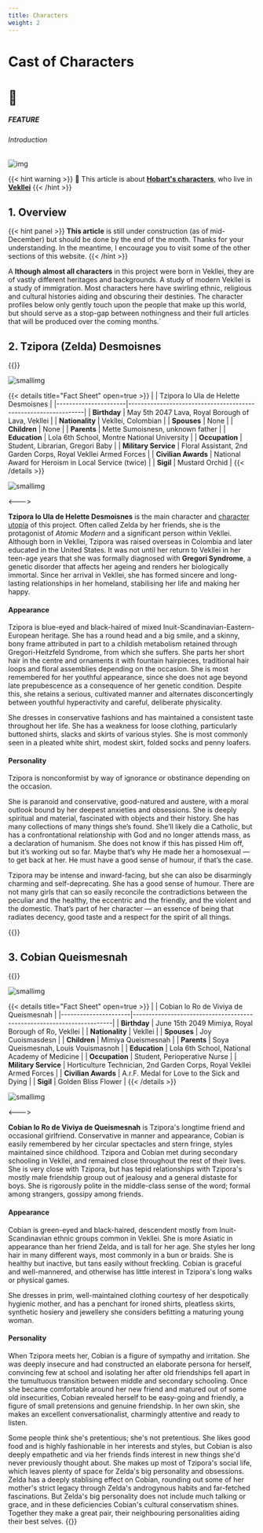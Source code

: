 ```yaml
---
title: Characters
weight: 2
---
```


<style>
.markdown a {
color: var(--color-orange);
}
</style>

<div id="headerbox">
  <h1 class="title">Cast of Characters</h1>
  <h1 class="emoji">🦚</h1>
</div>
<div style="clear: both;"></div>

<h5 span class="tag orange"> FEATURE </h5>
<h6 span class="sitetag">Introduction</h6>

![img](/images/roadtrip.jpg)

{{< hint warning >}}
🌺 This article is about [**Hobart's characters**](/millmint/intro/#utopia-as-character), who live in [**Vekllei**](/millmint/vekllei)
{{< /hint >}}

## 1. Overview

{{< hint panel >}}
**This article** is still under construction (as of mid-December) but should be done by the end of the month. Thanks for your understanding. In the meantime, I encourage you to visit some of the other sections of this website.
{{< /hint >}}

<span class="fc">A</span>
**lthough almost all characters** in this project were born in Vekllei, they are of vastly different heritages and backgrounds. A study of modern Vekllei is a study of immigration. Most characters here have swirling ethnic, religious and cultural histories aiding and obscuring their destinies. The character profiles below only gently touch upon the people that make up this world, but should serve as a stop-gap between nothingness and their full articles that will be produced over the coming months.`

## 2. Tzipora (Zelda) Desmoisnes

{{<columns>}}


![smallimg](/images/mastheads/tzipora.jpg)

{{< details title="Fact Sheet" open=true >}}
|                      | Tzipora lo Ula de Helette Desmoisnes                           |
|----------------------|----------------------------------------------------------------|
| **Birthday**         | May 5th 2047 Lava, Royal Borough of Lava, Vekllei              |
| **Nationality**      | Vekllei, Colombian                                             |
| **Spouses**          | None                                                           |
| **Children**         | None                                                           |
| **Parents**          | Mette Sumoisnesn, unknown father                               |
| **Education**        | Lola 6th School, Montre National University                    |
| **Occupation**       | Student, Librarian, Gregori Baby                               |
| **Military Service** | Floral Assistant, 2nd Garden Corps, Royal Vekllei Armed Forces |
| **Civilian Awards**  | National Award for Heroism in Local Service (twice)            |
| **Sigil**            | Mustard Orchid                                                 |
{{< /details >}}

![smallimg](/images/love.jpg)

<--->

**Tzipora lo Ula de Helette Desmoisnes** is the main character and [character utopia](/millmint/intro/#utopia-as-character) of this project. Often called Zelda by her friends, she is the protagonist of *Atomic Modern* and a significant person within Vekllei. Although born in Vekllei, Tzipora was raised overseas in Colombia and later educated in the United States. It was not until her return to Vekllei in her teen-age years that she was formally diagnosed with **Gregori Syndrome**, a genetic disorder that affects her ageing and renders her biologically immortal. Since her arrival in Vekllei, she has formed sincere and long-lasting relationships in her homeland, stabilising her life and making her happy.

#### Appearance

Tzipora is blue-eyed and black-haired of mixed Inuit-Scandinavian-Eastern-European heritage. She has a round head and a big smile, and a skinny, bony frame attributed in part to a childish metabolism retained through Gregori-Heitzfeld Syndrome, from which she suffers. She parts her short hair in the centre and ornaments it with fountain hairpieces, traditional hair loops and floral assemblies depending on the occasion. She is most remembered for her youthful appearance, since she does not age beyond late prepubescence as a consequence of her genetic condition. Despite this, she retains a serious, cultivated manner and alternates disconcertingly between youthful hyperactivity and careful, deliberate physicality.

She dresses in conservative fashions and has maintained a consistent taste throughout her life. She has a weakness for loose clothing, particularly buttoned shirts, slacks and skirts of various styles. She is most commonly seen in a pleated white shirt, modest skirt, folded socks and penny loafers.

#### Personality

Tzipora is nonconformist by way of ignorance or obstinance depending on the occasion.

She is paranoid and conservative, good-natured and austere, with a moral outlook bound by her deepest anxieties and obsessions. She is deeply spiritual and material, fascinated with objects and their history. She has many collections of many things she’s found. She’ll likely die a Catholic, but has a confrontational relationship with God and no longer attends mass, as a declaration of humanism. She does not know if this has pissed Him off, but it’s working out so far. Maybe that’s why He made her a homosexual — to get back at her. He must have a good sense of humour, if that’s the case.

Tzipora may be intense and inward-facing, but she can also be disarmingly charming and self-deprecating. She has a good sense of humour. There are not many girls that can so easily reconcile the contradictions between the peculiar and the healthy, the eccentric and the friendly, and the violent and the domestic. That’s part of her character — an essence of being that radiates decency, good taste and a respect for the spirit of all things.

{{</columns>}}

## 3. Cobian Queismesnah

{{<columns>}}

![smallimg](/images/mastheads/cobian.jpg)

{{< details title="Fact Sheet" open=true >}}
|                      | Cobian lo Ro de Viviya de Queismesnah                                 |
|----------------------|-----------------------------------------------------------------------|
| **Birthday**         | June 15th 2049 Mimiya, Royal Borough of Ro, Vekllei                   |
| **Nationality**      | Vekllei                                                               |
| **Spouses**          | Joy Cuoismasdesn                                                      |
| **Children**         | Mimiya Queismesnah                                                    |
| **Parents**          | Soya Queismesnah, Louis Vouismasnoh                                   |
| **Education**        | Lola 6th School, National Academy of Medicine                         |
| **Occupation**       | Student, Perioperative Nurse                                          |
| **Military Service** | Horticulture Technician, 2nd Garden Corps, Royal Vekllei Armed Forces |
| **Civilian Awards**  | A.r.F. Medal for Love to the Sick and Dying                           |
| **Sigil**            | Golden Bliss Flower                                                   |
{{< /details >}}

![smallimg](/images/matchstick.jpg)

<--->

**Cobian lo Ro de Viviya de Queismesnah** is Tzipora's longtime friend and occasional girlfriend. Conservative in manner and appearance, Cobian is easily remembered by her circular spectacles and stern fringe, styles maintained since childhood. Tzipora and Cobian met during secondary schooling in Vekllei, and remained close throughout the rest of their lives. She is very close with Tzipora, but has tepid relationships with Tzipora's mostly male friendship group out of jealousy and a general distaste for boys. She is rigorously polite in the middle-class sense of the word; formal among strangers, gossipy among friends.

#### Appearance

Cobian is green-eyed and black-haired, descendent mostly from Inuit-Scandinavian ethnic groups common in Vekllei. She is more Asiatic in appearance than her friend Zelda, and is tall for her age. She styles her long hair in many different ways, most commonly in a bun or braids. She is healthy but inactive, but tans easily without freckling. Cobian is graceful and well-mannered, and otherwise has little interest in Tzipora's long walks or physical games.

She dresses in prim, well-maintained clothing courtesy of her despotically hygienic mother, and has a penchant for ironed shirts, pleatless skirts, synthetic hosiery and jewellery she considers befitting a maturing young woman.

#### Personality

When Tzipora meets her, Cobian is a figure of sympathy and irritation. She was deeply insecure and had constructed an elaborate persona for herself, convincing few at school and isolating her after old friendships fell apart in the tumultuous transition between middle and secondary schooling. Once she became comfortable around her new friend and matured out of some old insecurities, Cobian revealed herself to be easy-going and friendly, a figure of small pretensions and genuine friendship. In her own skin, she makes an excellent conversationalist, charmingly attentive and ready to listen.

Some people think she's pretentious; she's not pretentious. She likes good food and is highly fashionable in her interests and styles, but Cobian is also deeply empathetic and via her friends finds interest in new things she'd never previously thought about. She makes up most of Tzipora's social life, which leaves plenty of space for Zelda's big personality and obsessions. Zelda has a deeply stablising effect on Cobian, rounding out some of her mother's strict legacy through Zelda's androgynous habits and far-fetched fascinations. But Zelda's big personality does not include much talking or grace, and in these deficiencies Cobian's cultural conservatism shines. Together they make a great pair, their neighbouring personalities aiding their best selves.
{{</columns>}}
